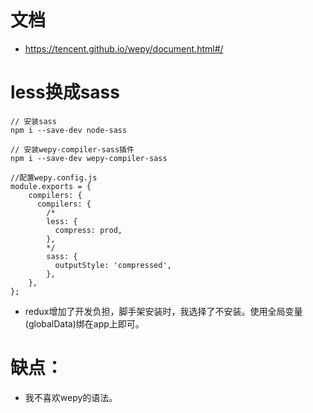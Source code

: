# 文档
* https://tencent.github.io/wepy/document.html#/

# less换成sass
```
// 安装sass
npm i --save-dev node-sass

// 安装wepy-compiler-sass插件
npm i --save-dev wepy-compiler-sass

//配置wepy.config.js
module.exports = {
    compilers: {
      compilers: {
        /*
        less: {
          compress: prod,
        },
        */
        sass: {
          outputStyle: 'compressed',
        },
    },
};
```

* redux增加了开发负担，脚手架安装时，我选择了不安装。使用全局变量(globalData)绑在app上即可。

# 缺点：
* 我不喜欢wepy的语法。
